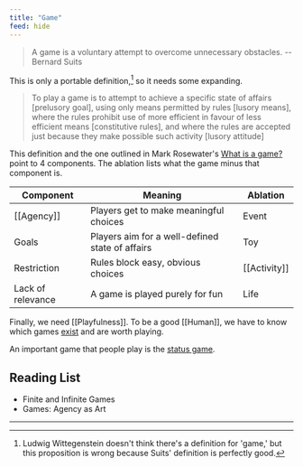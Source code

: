 ```yaml
---
title: "Game"
feed: hide
---
```


> A game is a voluntary attempt to overcome unnecessary obstacles. -- Bernard Suits

This is only a portable definition,[^wittgenstein] so it needs some expanding.

[^wittgenstein]: Ludwig Wittegenstein doesn't think there's a definition for 'game,' but this proposition is wrong because Suits' definition is perfectly good.

> To play a game is to attempt to achieve a specific state of affairs [prelusory goal], using only means permitted by rules [lusory means], where the rules prohibit use of more efficient in favour of less efficient means [constitutive rules], and where the rules are accepted just because they make possible such activity [lusory attitude]

This definition and the one outlined in Mark Rosewater's [What is a game?](https://magic.wizards.com/en/articles/archive/making-magic/what-game-2018-06-04) point to 4 components. The ablation lists what the game minus that component is.


|Component|Meaning|Ablation|
|---------|-------|--------|
|[[Agency]]|Players get to make meaningful choices|Event|
|Goals|Players aim for a well-defined state of affairs|Toy|
|Restriction|Rules block easy, obvious choices|[[Activity]]|
|Lack of relevance|A game is played purely for fun|Life|

Finally, we need [[Playfulness]]. To be a good [[Human]], we have to know which games [exist](https://www.autodidacts.io/what-game-are-you-playing/) and are worth playing. 

An important game that people play is the [status game](https://thepointmag.com/examined-life/who-wants-to-play-the-status-game-agnes-callard/#). 

## Reading List

* Finite and Infinite Games
* Games: Agency as Art

---